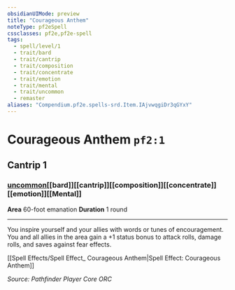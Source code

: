 ```yaml
---
obsidianUIMode: preview
title: "Courageous Anthem"
noteType: pf2eSpell
cssclasses: pf2e,pf2e-spell
tags:
  - spell/level/1
  - trait/bard
  - trait/cantrip
  - trait/composition
  - trait/concentrate
  - trait/emotion
  - trait/mental
  - trait/uncommon
  - remaster
aliases: "Compendium.pf2e.spells-srd.Item.IAjvwqgiDr3qGYxY" 
---
```

# Courageous Anthem  `pf2:1`  
## Cantrip 1
### [uncommon](uncommon "Uncommon Rarity Trait")[[bard]][[cantrip]][[composition]][[concentrate]][[emotion]][[Mental]]

**Area** 60-foot emanation
**Duration** 1 round
* * * 
You inspire yourself and your allies with words or tunes of encouragement. You and all allies in the area gain a +1 status bonus to attack rolls, damage rolls, and saves against fear effects.

[[Spell Effects/Spell Effect_ Courageous Anthem|Spell Effect: Courageous Anthem]]

*Source: Pathfinder Player Core*
*ORC*